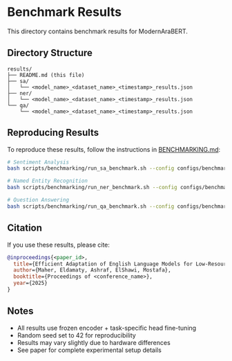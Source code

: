# Benchmark Results

This directory contains benchmark results for ModernAraBERT.

## Directory Structure

```
results/
├── README.md (this file)
├── sa/
│   └── <model_name>_<dataset_name>_<timestamp>_results.json
├── ner/
│   └── <model_name>_<dataset_name>_<timestamp>_results.json
└── qa/
    └── <model_name>_<dataset_name>_<timestamp>_results.json
```

## Reproducing Results

To reproduce these results, follow the instructions in [BENCHMARKING.md](../docs/BENCHMARKING.md):

```bash
# Sentiment Analysis
bash scripts/benchmarking/run_sa_benchmark.sh --config configs/benchmarking/sa_benchmark.yaml --datasets hard

# Named Entity Recognition
bash scripts/benchmarking/run_ner_benchmark.sh --config configs/benchmarking/ner_benchmark.yaml

# Question Answering
bash scripts/benchmarking/run_qa_benchmark.sh --config configs/benchmarking/qa_benchmark.yaml
```
## Citation

If you use these results, please cite:

```bibtex
@inproceedings{<paper_id>,
  title={Efficient Adaptation of English Language Models for Low-Resource and Morphologically Rich Languages: The Case of Arabic},
  author={Maher, Eldamaty, Ashraf, ElShawi, Mostafa},
  booktitle={Proceedings of <conference_name>},
  year={2025}
}
```

## Notes

- All results use frozen encoder + task-specific head fine-tuning
- Random seed set to 42 for reproducibility
- Results may vary slightly due to hardware differences
- See paper for complete experimental setup details
